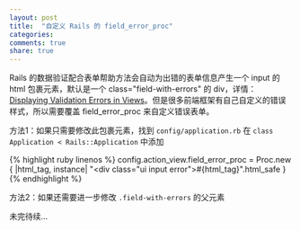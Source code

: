 ```yaml
---
layout: post
title:  "自定义 Rails 的 field_error_proc"
categories:
comments: true
share: true
---
```


Rails 的数据验证配合表单帮助方法会自动为出错的表单信息产生一个 input 的 html 包裹元素，默认是一个 class="field-with-errors" 的 div，详情：[Displaying Validation Errors in Views](http://guides.rubyonrails.org/active_record_validations.html#displaying-validation-errors-in-views)。但是很多前端框架有自己自定义的错误样式，所以需要覆盖 field_error_proc 来自定义错误表单。

方法1：如果只需要修改此包裹元素，找到 `config/application.rb` 在 `class Application < Rails::Application` 中添加

{% highlight ruby linenos %}
config.action_view.field_error_proc = Proc.new { |html_tag, instance|
  "<div class=\"ui input error\">#{html_tag}</div>".html_safe
}
{% endhighlight %}

方法2：如果还需要进一步修改 `.field-with-errors` 的父元素

未完待续...
